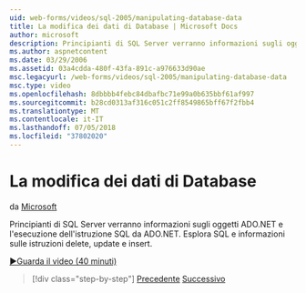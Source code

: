 ```yaml
---
uid: web-forms/videos/sql-2005/manipulating-database-data
title: La modifica dei dati di Database | Microsoft Docs
author: microsoft
description: Principianti di SQL Server verranno informazioni sugli oggetti ADO.NET e l'esecuzione dell'istruzione SQL da ADO.NET. Esplora SQL e scopri insert, update e delete sta....
ms.author: aspnetcontent
ms.date: 03/29/2006
ms.assetid: 03a4cdda-480f-43fa-891c-a976633d90ae
msc.legacyurl: /web-forms/videos/sql-2005/manipulating-database-data
msc.type: video
ms.openlocfilehash: 8dbbbb4febc84dbafbc71e99a0b635bbf61af997
ms.sourcegitcommit: b28cd0313af316c051c2ff8549865bff67f2fbb4
ms.translationtype: MT
ms.contentlocale: it-IT
ms.lasthandoff: 07/05/2018
ms.locfileid: "37802020"
---
```

<a name="manipulating-database-data"></a>La modifica dei dati di Database
====================
da [Microsoft](https://github.com/microsoft)

Principianti di SQL Server verranno informazioni sugli oggetti ADO.NET e l'esecuzione dell'istruzione SQL da ADO.NET. Esplora SQL e informazioni sulle istruzioni delete, update e insert.

[&#9654;Guarda il video (40 minuti)](https://channel9.msdn.com/Blogs/ASP-NET-Site-Videos/manipulating-database-data)

> [!div class="step-by-step"]
> [Precedente](designing-relational-database-tables.md)
> [Successivo](more-structured-query-language.md)
